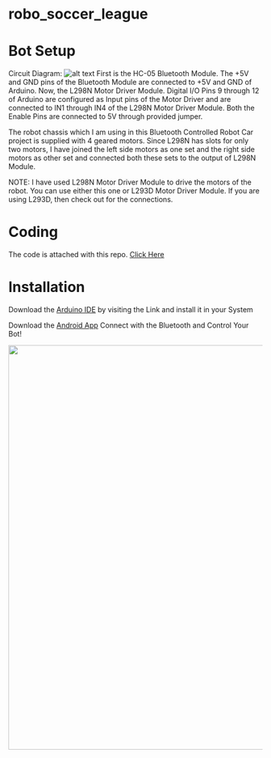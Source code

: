 # robo_soccer_league


# Bot Setup
Circuit Diagram:
![alt text](https://www.electronicshub.org/wp-content/uploads/2018/08/Bluetooth-Controlled-Robot-using-Arduino-Circuit-Diagram.jpg)
First is the HC-05 Bluetooth Module. The +5V and GND pins of the Bluetooth Module are connected to +5V and GND of Arduino.
Now, the L298N Motor Driver Module. Digital I/O Pins 9 through 12 of Arduino are configured as Input pins of the Motor Driver and are connected to IN1 through IN4 of the L298N Motor Driver Module. Both the Enable Pins are connected to 5V through provided jumper.

The robot chassis which I am using in this Bluetooth Controlled Robot Car project is supplied with 4 geared motors. Since L298N has slots for only two motors, I have joined the left side motors as one set and the right side motors as other set and connected both these sets to the output of L298N Module.


NOTE: I have used L298N Motor Driver Module to drive the motors of the robot. You can use either this one or L293D Motor Driver Module. If you are using L293D, then check out for the connections.

# Coding 
The code is attached with this repo. [Click Here](https://github.com/rahulbiswas12/Robo-soccer/blob/master/Code.ino)

# Installation
Download the [Arduino IDE](https://www.arduino.cc/en/Main/Software) by visiting the Link and install it in your System

Download the [Android App](https://play.google.com/store/apps/details?id=braulio.calle.bluetoothRCcontroller)
Connect with the Bluetooth and Control Your Bot!

<img src="https://raw.githubusercontent.com/rahulbiswas12/Robo-soccer/master/9ec1ce5e-913a-4742-8f09-77370eb90332.jpg" width="800px">
